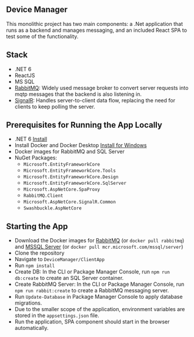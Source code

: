 ## Device Manager

This monolithic project has two main components: a .Net application that runs as a backend and manages messaging, and an included React SPA to test some of the functionality.

## Stack
* .NET 6
* ReactJS
* MS SQL
* [RabbitMQ](https://www.rabbitmq.com/): Widely used message broker to convert server requests into mqtp messages that the backend is also listening in.
* [SignalR](https://dotnet.microsoft.com/en-us/apps/aspnet/signalr): Handles server-to-client data flow, replacing the need for clients to keep polling the server.

## Prerequisites for Running the App Locally

* .NET 6 [Install](https://dotnet.microsoft.com/en-us/download/dotnet/6.0)
* Install Docker and Docker Desktop [Install for Windows](https://docs.docker.com/desktop/install/windows-install/)
* Docker images for RabbitMQ and SQL Server
* NuGet Packages:
    * `Microsoft.EntityFrameworkCore`
    * `Microsoft.EntityFrameworkCore.Tools`
    * `Microsoft.EntityFrameworkCore.Design`
    * `Microsoft.EntityFrameworkCore.SqlServer`
    * `Microsoft.AspNetCore.SpaProxy`
    * `RabbitMQ.Client`
    * `Microsoft.AspNetCore.SignalR.Common`
    * `Swashbuckle.AspNetCore`

## Starting the App

* Download the Docker images for [RabbitMQ](https://hub.docker.com/_/rabbitmq) (or `docker pull rabbitmq`) and [MSSQL Server](https://hub.docker.com/_/microsoft-mssql-server) (or `docker pull mcr.microsoft.com/mssql/server`)
* Clone the repository
* Navigate to `DeviceManager/ClientApp`
* Run `npm install`
* Create DB: In the CLI or Package Manager Console, run `npm run db:create` to create an SQL Server container.
* Create RabbitMQ Server: In the CLI or Package Manager Console, run `npm run rabbit:create` to create a RabbitMQ messaging server.
* Run `Update-Database` in Package Manager Console to apply database migrations.
* Due to the smaller scope of the application, environment variables are stored in the `appsettings.json` file. 
* Run the application, SPA component should start in the browser automatically.